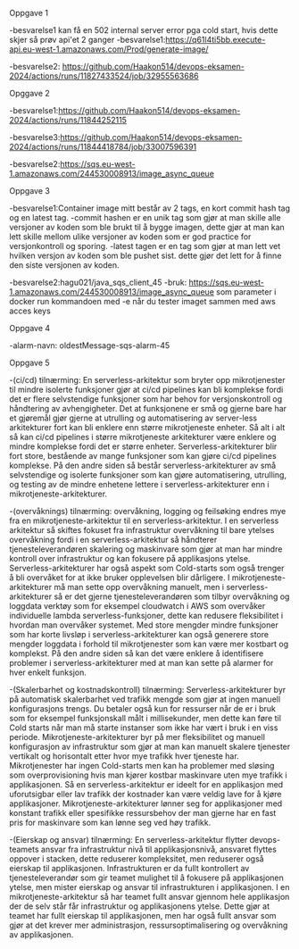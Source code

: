 Oppgave 1

-besvarelse1 kan få en 502 internal server error pga cold start, hvis dette skjer så prøv api'et 2 ganger
-besvarelse1:https://q61l4ti5bb.execute-api.eu-west-1.amazonaws.com/Prod/generate-image/

-besvarelse2: https://github.com/Haakon514/devops-eksamen-2024/actions/runs/11827433524/job/32955563686

Opggave 2

-besvarelse1:https://github.com/Haakon514/devops-eksamen-2024/actions/runs/11844252115

-besvarelse3:https://github.com/Haakon514/devops-eksamen-2024/actions/runs/11844418784/job/33007596391

-besvarelse2:https://sqs.eu-west-1.amazonaws.com/244530008913/image_async_queue

Oppgave 3

-besvarelse1:Container image mitt består av 2 tags, en kort commit hash tag og en latest tag.
    -commit hashen er en unik tag som gjør at man skille alle versjoner av koden som ble brukt til å bygge imagen, dette gjør at man kan lett skille mellom ulike versjoner av koden som er god practice for versjonkontroll og sporing.
    -latest tagen er en tag som gjør at man lett vet hvilken versjon av koden som ble pushet sist. dette gjør det lett for å finne den siste versjonen av koden.

-besvarelse2:hagu021/java_sqs_client_45
-bruk: https://sqs.eu-west-1.amazonaws.com/244530008913/image_async_queue som parameter i docker run kommandoen med -e når du tester imaget sammen med aws acces keys

Oppgave 4

-alarm-navn: oldestMessage-sqs-alarm-45

Oppgave 5

-(ci/cd) tilnærming: En serverless-arkitektur som bryter opp mikrotjenester til mindre isolerte funksjoner gjør at ci/cd pipelines kan bli komplekse fordi det er flere selvstendige funksjoner som har behov for versjonskontroll og håndtering av avhengigheter.
Det at funksjonene er små og gjerne bare har et gjøremål gjør gjerne at utrulling og automatisering av server-less arkitekturer fort kan bli enklere enn større mikrotjeneste enheter.
Så alt i alt så kan ci/cd pipelines i større mikrotjeneste arkitekturer være enklere og mindre komplekse fordi det er større enheter. 
Serverless-arkitekturer blir fort store, bestående av mange funksjoner som kan gjøre ci/cd pipelines komplekse.
På den andre siden så består serverless-arkitekturer av små selvstendige og isolerte funksjoner som kan gjøre automatisering, utrulling, og testing av de mindre enhetene lettere i serverless-arkitekturer enn i mikrotjeneste-arkitekturer.

-(overvåknings) tilnærming: overvåkning, logging og feilsøking endres mye fra en mikrotjeneste-arkitektur til en serverless-arkitektur. 
I en serverless arkitektur så skiftes fokuset fra infrastruktur overvåkning til bare ytelses overvåkning fordi i en serverless-arkitektur så håndterer tjenesteleverandøren skalering og maskinvare som gjør at man har mindre kontroll over infrastruktur og kan fokusere på applikasjons ytelse. 
Serverless-arkitekturer har også aspekt som Cold-starts som også trenger å bli overvåket for at ikke bruker opplevelsen blir dårligere. 
I mikrotjeneste-arkitekturer må man sette opp overvåkning manuelt, men i serverless-arkitekturer så er det gjerne tjenesteleverandøren som tilbyr overvåkning og loggdata verktøy som for eksempel cloudwatch i AWS som overvåker individuelle lambda serverless-funksjoner, dette kan redusere fleksibilitet i hvordan man overvåker systemet. 
Med store mengder mindre funksjoner som har korte livsløp i serverless-arkitekturer kan også generere store mengder loggdata i forhold til mikrotjenester som kan være mer kostbart og komplekst. 
På den andre siden så kan det være enklere å identifisere problemer i serverless-arkitekturer med at man kan sette på alarmer for hver enkelt funksjon.

-(Skalerbarhet og kostnadskontroll) tilnærming: Serverless-arkitekturer byr på automatisk skalerbarhet ved trafikk mengde som gjør at ingen manuell konfigurasjons trengs. 
Du betaler også kun for ressurser når de er i bruk som for eksempel funksjonskall målt i millisekunder, men dette kan føre til Cold starts når man må starte instanser som ikke har vært i bruk i en viss periode. 
Mikrotjeneste-arkitekturer byr på mer fleksibilitet og manuell konfigurasjon av infrastruktur som gjør at man kan manuelt skalere tjenester vertikalt og horisontalt etter hvor mye trafikk hver tjeneste har. 
Mikrotjenester har ingen Cold-starts men kan ha problemer med sløsing som overprovisioning hvis man kjører kostbar maskinvare uten mye trafikk i applikasjonen. 
Så en serverless-arkitektur er ideelt for en applikasjon med uforutsigbar eller lav trafikk der kostnader kan være veldig lave for å kjøre applikasjoner. 
Mikrotjeneste-arkitekturer lønner seg for applikasjoner med konstant trafikk eller spesifikke ressursbehov der man gjerne har en fast pris for maskinvare som kan lønne seg ved høy trafikk.

-(Eierskap og ansvar) tilnærming: En serverless-arkitektur flytter devops-teamets ansvar fra infrastruktur nivå til applikasjonsnivå, ansvaret flyttes oppover i stacken, dette reduserer kompleksitet, men reduserer også eierskap til applikasjonen. 
Infrastrukturen er da fullt kontrollert av tjenesteleverandør som gir teamet mulighet til å fokusere på applikasjonen ytelse, men mister eierskap og ansvar til infrastrukturen i applikasjonen. 
I en mikrotjeneste-arkitektur så har teamet fullt ansvar gjennom hele applikasjon der de selv står får infrastruktur og applikasjonens ytelse. 
Dette gjør at teamet har fullt eierskap til applikasjonen, men har også fullt ansvar som gjør at det krever mer administrasjon, ressursoptimalisering og overvåkning av applikasjonen.
